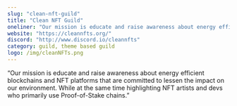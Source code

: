 ```yaml
---
slug: "clean-nft-guild"
title: "Clean NFT Guild"
oneliner: "Our mission is educate and raise awareness about energy efficient blockchains and NFT platforms that are committed to lessen the impact on our environment"
website: "https://cleannfts.org/"
discord: "http://www.discord.io/cleannfts"
category: guild, theme based guild	
logo: /img/cleanNFTs.png
---
```


“Our mission is educate and raise awareness about energy efficient blockchains and NFT platforms that are committed to lessen the impact on our environment. While at the same time highlighting NFT artists and devs who primarily use Proof-of-Stake chains.”

